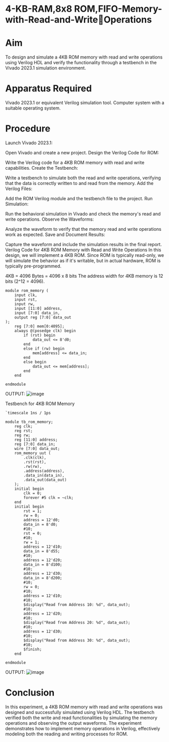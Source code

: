 # 4-KB-RAM,8x8 ROM,FIFO-Memory-with-Read-and-WriteOperations
# Aim
To design and simulate a 4KB ROM memory with read and write operations using Verilog HDL and verify the functionality through a testbench in the Vivado 2023.1 simulation environment.

# Apparatus Required
Vivado 2023.1 or equivalent Verilog simulation tool.
Computer system with a suitable operating system.
# Procedure
Launch Vivado 2023.1:

Open Vivado and create a new project.
Design the Verilog Code for ROM:

Write the Verilog code for a 4KB ROM memory with read and write capabilities.
Create the Testbench:

Write a testbench to simulate both the read and write operations, verifying that the data is correctly written to and read from the memory.
Add the Verilog Files:

Add the ROM Verilog module and the testbench file to the project.
Run Simulation:

Run the behavioral simulation in Vivado and check the memory's read and write operations.
Observe the Waveforms:

Analyze the waveform to verify that the memory read and write operations work as expected.
Save and Document Results:

Capture the waveform and include the simulation results in the final report.
Verilog Code for 4KB ROM Memory with Read and Write Operations
In this design, we will implement a 4KB ROM. Since ROM is typically read-only, we will simulate the behavior as if it's writable, but in actual hardware, ROM is typically pre-programmed.

4KB = 4096 Bytes = 4096 x 8 bits
The address width for 4KB memory is 12 bits (2^12 = 4096).

```
module rom_memory (
    input clk,                
    input rst,                 
    input rw,                  
    input [11:0] address,      
    input [7:0] data_in,      
    output reg [7:0] data_out  
);
    reg [7:0] mem[0:4095];
    always @(posedge clk) begin
        if (rst) begin
            data_out <= 8'd0;  
        end
        else if (rw) begin
            mem[address] <= data_in; 
        end
        else begin
            data_out <= mem[address]; 
        end
    end

endmodule
```
OUTPUT:
![image](https://github.com/user-attachments/assets/c37ce56e-cc7a-4d27-86de-8a299a202262)



Testbench for 4KB ROM Memory
```
`timescale 1ns / 1ps

module tb_rom_memory;
    reg clk;
    reg rst;
    reg rw;                 
    reg [11:0] address;      
    reg [7:0] data_in;      
    wire [7:0] data_out;     
    rom_memory uut (
        .clk(clk),
        .rst(rst),
        .rw(rw),
        .address(address),
        .data_in(data_in),
        .data_out(data_out)
    );
    initial begin
        clk = 0;
        forever #5 clk = ~clk;  
    end
    initial begin
        rst = 1;
        rw = 0;
        address = 12'd0;
        data_in = 8'd0;
        #10;
        rst = 0;
        #10;
        rw = 1;               
        address = 12'd10;   
        data_in = 8'd55;      
        #10;
        address = 12'd20;    
        data_in = 8'd100;    
        #10;
        address = 12'd30;   
        data_in = 8'd200;  
        #10;
        rw = 0;          
        #10;
        address = 12'd10;
        #10;
        $display("Read from Address 10: %d", data_out); 
        #10;
        address = 12'd20;
        #10;
        $display("Read from Address 20: %d", data_out);
        #10;
        address = 12'd30;
        #10;
        $display("Read from Address 30: %d", data_out);  
        #10;
        $finish;
    end

endmodule
```
OUTPUT:
![image](https://github.com/user-attachments/assets/119163d8-ec73-43a4-95bc-8d927e3c44dc)

# Conclusion
In this experiment, a 4KB ROM memory with read and write operations was designed and successfully simulated using Verilog HDL. The testbench verified both the write and read functionalities by simulating the memory operations and observing the output waveforms. The experiment demonstrates how to implement memory operations in Verilog, effectively modeling both the reading and writing processes for ROM.
